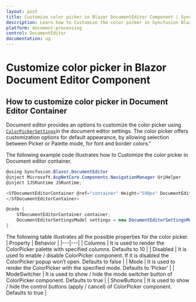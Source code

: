 ```yaml
---
layout: post
title: Customize color picker in Blazor DocumentEditor Component | Syncfusion
description: Learn how to Customize the color picker in Syncfusion Blazor DocumentEditor component and much more.
platform: document-processing
control: DocumentEditor
documentation: ug
---
```


# Customize color picker in Blazor Document Editor Component

## How to customize color picker in Document Editor Container

Document editor provides an options to customize the color picker using [`ColorPickerSettings`](https://help.syncfusion.com/cr/blazor/Syncfusion.Blazor.DocumentEditor.DocumentEditorSettingsModel.html#Syncfusion_Blazor_DocumentEditor_DocumentEditorSettingsModel_ColorPickerSettings)in the document editor settings. The color picker offers customization options for default appearance, by allowing selection between Picker or Palette mode, for font and border colors." 

The following example code illustrates how to Customize the color picker in Document editor container. 

```csharp
@using Syncfusion.Blazor.DocumentEditor
@inject Microsoft.AspNetCore.Components.NavigationManager UriHelper
@inject IJSRuntime JSRuntime;

<SfDocumentEditorContainer @ref="container" Height="590px" DocumentEditorSettings="@settings">
</SfDocumentEditorContainer> 

@code {
    SfDocumentEditorContainer container; 
    DocumentEditorSettingsModel settings = new DocumentEditorSettingsModel() { ColorPickerSettings = { Mode = ColorPickerMode.Palette , ShowButtons = true , ModeSwitcher = true}};
}
```

The following table illustrates all the possible properties for the color picker. 
| Property | Behavior | 
|---|---| 
| Columns | It is used to render the ColorPicker palette with specified columns. Defaults to 10 | 
| Disabled | It is used to enable / disable ColorPicker component. If it is disabled the ColorPicker popup won’t open. Defaults to false | 
| Mode | It is used to render the ColorPicker with the specified mode. Defaults to ‘Picker’ | 
| ModeSwitcher | It is used to show / hide the mode switcher button of ColorPicker component. Defaults to true | 
| ShowButtons | It is used to show / hide the control buttons (apply / cancel) of ColorPicker component. Defaults to true |
